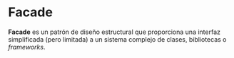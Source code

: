 # Facade 
**Facade** es un patrón de diseño estructural que proporciona una interfaz simplificada (pero limitada) a un sistema complejo de clases, bibliotecas o _frameworks_.